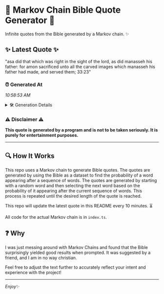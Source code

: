 # 📖 Markov Chain Bible Quote Generator 📖

Infinite quotes from the Bible generated by a Markov chain. ✨

## ✨ Latest Quote ✨
"asa did that which was right in the sight of the lord, as did manasseh his father: for amon sacrificed unto all the carved images which manasseh his father had made, and served them; 33:23"

### ⏰ Generated At
*10:58:53 AM*

<details>
    <summary>🛠️ Generation Details</summary>
    <p>
        <strong>🌱 Seed:</strong> asa<br>
        <strong>🔄 Iterations:</strong> 34<br>
        <strong>📜 Context History:</strong><br>[ asa ]: did<br>[ asa, did ]: that<br>[ asa, did, that ]: which<br>[ asa, did, that, which ]: was<br>[ asa, did, that, which, was ]: right<br>[ asa, did, that, which, was, right ]: in<br>[ did, that, which, was, right, in ]: the<br>[ that, which, was, right, in, the ]: sight<br>[ which, was, right, in, the, sight ]: of<br>[ was, right, in, the, sight, of ]: the<br>[ right, in, the, sight, of, the ]: lord,<br>[ in, the, sight, of, the, lord, ]: as<br>[ the, sight, of, the, lord,, as ]: did<br>[ sight, of, the, lord,, as, did ]: manasseh<br>[ of, the, lord,, as, did, manasseh ]: his<br>[ the, lord,, as, did, manasseh, his ]: father:<br>[ lord,, as, did, manasseh, his, father: ]: for<br>[ as, did, manasseh, his, father:, for ]: amon<br>[ did, manasseh, his, father:, for, amon ]: sacrificed<br>[ manasseh, his, father:, for, amon, sacrificed ]: unto<br>[ his, father:, for, amon, sacrificed, unto ]: all<br>[ father:, for, amon, sacrificed, unto, all ]: the<br>[ for, amon, sacrificed, unto, all, the ]: carved<br>[ amon, sacrificed, unto, all, the, carved ]: images<br>[ sacrificed, unto, all, the, carved, images ]: which<br>[ unto, all, the, carved, images, which ]: manasseh<br>[ all, the, carved, images, which, manasseh ]: his<br>[ the, carved, images, which, manasseh, his ]: father<br>[ carved, images, which, manasseh, his, father ]: had<br>[ images, which, manasseh, his, father, had ]: made,<br>[ which, manasseh, his, father, had, made, ]: and<br>[ manasseh, his, father, had, made,, and ]: served<br>[ his, father, had, made,, and, served ]: them;<br>[ father, had, made,, and, served, them; ]: 33:23<br>
    </p>
</details>

### ⚠️ Disclaimer ⚠️
**This quote is generated by a program and is not to be taken seriously. It is purely for entertainment purposes.**

---

## 🔍 How It Works

This repo uses a Markov chain to generate Bible quotes. The quotes are generated by using the Bible as a dataset to find the probability of a word appearing after a sequence of words. The quotes are generated by starting with a random word and then selecting the next word based on the probability of it appearing after the current sequence of words. This process is repeated until the desired length of the quote is reached.

This repo will update the latest quote in this README every 10 minutes. ⏳

All code for the actual Markov chain is in `index.ts`.

## ❓ Why

I was just messing around with Markov Chains and found that the Bible surprisingly yielded good results when prompted. 
It was suggested by a friend, and I am in no way christian.

Feel free to adjust the text further to accurately reflect your intent and experience with the project!

---

*Enjoy*✨
